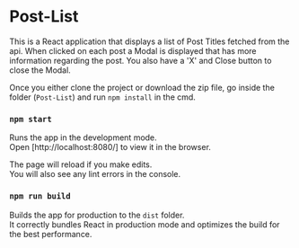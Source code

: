 # Post-List

This is a React application that displays a list of Post Titles fetched from the api. When clicked on each post a Modal is displayed that has more information regarding the post. You also have a 'X' and Close button to close the Modal.

Once you either clone the project or download the zip file, go inside the folder (`Post-List`) and run `npm install` in the cmd.

### `npm start`

Runs the app in the development mode.<br />
Open [http://localhost:8080/] to view it in the browser.

The page will reload if you make edits.<br />
You will also see any lint errors in the console.

### `npm run build`

Builds the app for production to the `dist` folder.<br />
It correctly bundles React in production mode and optimizes the build for the best performance.
